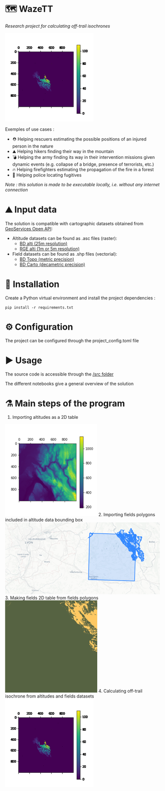 🗺️ WazeTT
=========
*Research project for calculating off-trail isochrones*

<img src="https://github.com/will-afs/WazeTT/blob/main/doc/img/isochrones_for_gif/animation.gif">

Exemples of use cases :
- ⛑️ Helping rescuers estimating the possible positions of an injured person in the nature
- ⛰️ Helping hikers finding their way in the mountain
- 💣 Helping the army finding its way in their intervention missions given dynamic events (e.g. collapse of a bridge, presence of terrorists, etc.)
- 🔥 Helping firefighters estimating the propagation of the fire in a forest
- 👮 Helping police locating fugitives

*Note : this solution is made to be executable locally, i.e. without any internet connection*

# ⛰️ Input data
The solution is compatible with cartographic datasets obtained from [GeoServices Open API](https://geoservices.ign.fr/catalogue):
- Altitude datasets can be found as .asc files (raster):
  - [BD alti (25m resolution)](https://geoservices.ign.fr/bdalti)
  - [RGE alti (1m or 5m resolution)](https://geoservices.ign.fr/rgealti)
- Field datasets can be found as .shp files (vectorial):
  - [BD Topo (metric precision)](https://geoservices.ign.fr/bdtopo)
  - [BD Carto (decametric precision)](https://geoservices.ign.fr/bdcarto)

# 🔽 Installation
Create a Python virtual environment and install the project dependencies :

    pip install -r requirements.txt
  
# ⚙️ Configuration
The project can be configured through the project_config.toml file

# ▶️ Usage
The source code is accessible through the [/src folder](https://github.com/will-afs/WazeTT/tree/main/src)

The different notebooks give a general overview of the solution

# ⚗️ Main steps of the program
1. Importing altitudes as a 2D table
<img src="https://github.com/will-afs/WazeTT/blob/main/doc/img/alti_plot_BDALTIV2_25M_FXX_0875_6550_MNT_LAMB93_IGN69.png" width=300>
2. Importing fields polygons included in altitude data bounding box
<img src="https://github.com/will-afs/WazeTT/blob/main/doc/img/field_polygons_and_study_perimeter_bb.png" width=700>
3. Making fields 2D table from fields polygons
<img src="https://github.com/will-afs/WazeTT/blob/main/doc/img/field_polygons_projection_ZONE_VEGETATION_BDALTIV2_25M_FXX_0875_6550_MNT_LAMB93_IGN69.png" width=300>
4. Calculating off-trail isochrone from altitudes and fields datasets
<img src="https://github.com/will-afs/WazeTT/blob/main/doc/img/isochrones_for_gif/animation.gif">
